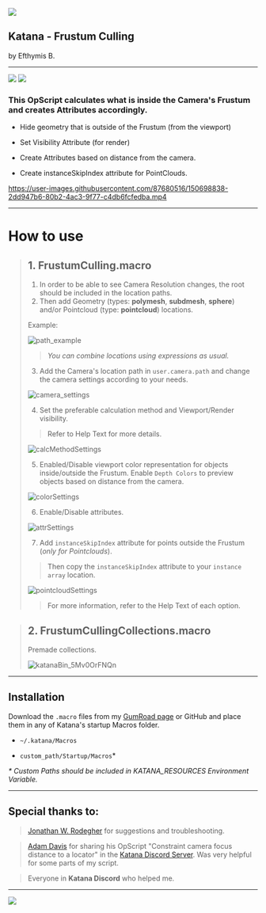 ![](https://img.shields.io/github/last-commit/EfthymisB/Katana-Frustum_Culling)

## Katana - Frustum Culling
by Efthymis B.

---
![](https://img.shields.io/badge/Lua-000090?logo=lua&logoColor=white)
![](https://img.shields.io/badge/Katana-4.0v5+-FCB123?logo=katana&logoColor=white)

### This OpScript calculates what is inside the Camera's Frustum and creates Attributes accordingly.

- Hide geometry that is outside of the Frustum (from the viewport)

- Set Visibility Attribute (for render)

- Create Attributes based on distance from the camera.

- Create instanceSkipIndex attribute for PointClouds.

https://user-images.githubusercontent.com/87680516/150698838-2dd947b6-80b2-4ac3-9f77-c4db6fcfedba.mp4

---

 # How to use
>
>## 1. FrustumCulling.macro
>1. In order to be able to see Camera Resolution changes, the root should be included in the location paths.
>2. Then add Geometry (types: **polymesh**, **subdmesh**, **sphere**) and/or Pointcloud (type: **pointcloud**) locations.
>
>
>Example:
>
>![path_example](https://user-images.githubusercontent.com/87680516/150696163-3f347bc9-59bf-4409-ad38-6f06bb8a5119.png)
>
>
>> *You can combine locations using expressions as usual.*
>
>3. Add the Camera's location path in `user.camera.path` and change the camera settings according to your needs.
>
>![camera_settings](https://user-images.githubusercontent.com/87680516/150817242-4858f788-2166-4b5f-9080-b6eae2ffbbfc.png)
>
>4. Set the preferable calculation method and Viewport/Render visibility.
>
>> Refer to Help Text for more details. 
>
>![calcMethodSettings](https://user-images.githubusercontent.com/87680516/150820042-121cce54-8564-4485-a9b9-201dbe259ef5.png)
>
>5. Enabled/Disable viewport color representation for objects inside/outside the Frustum. Enable `Depth Colors` to preview objects based on distance from the camera.
>
>![colorSettings](https://user-images.githubusercontent.com/87680516/150820063-69dd12e0-a60b-45e6-8dc7-b713fb2f0e37.png)
> 
>6. Enable/Disable attributes.
>
>![attrSettings](https://user-images.githubusercontent.com/87680516/150820050-03a989e2-16e5-4b0e-85de-ccd44d3045a1.png)
> 
>7. Add `instanceSkipIndex` attribute for points outside the Frustum (*only for Pointclouds*).
>
>> Then copy the `instanceSkipIndex` attribute to your `instance array` location. 
>
>![pointcloudSettings](https://user-images.githubusercontent.com/87680516/150820069-892acf40-fd6d-467f-8d07-d5df58c78797.png)
>> For more information, refer to the Help Text of each option.

> ## 2. FrustumCullingCollections.macro
>
> Premade collections.
> 
>![katanaBin_5Mv0OrFNQn](https://user-images.githubusercontent.com/87680516/150833898-a05e3d3d-b4f5-4520-a64e-f447ed81464e.png)

---

## Installation

Download the `.macro` files from my [GumRoad page](https://efthymisb.gumroad.com/l/tsrvn) or GitHub and place them in any of Katana's startup Macros folder.

- `~/.katana/Macros`

- `custom_path/Startup/Macros`*

_* Custom Paths should be included in KATANA_RESOURCES Environment Variable._

---

## **Special thanks to**:

 > [Jonathan W. Rodegher](https://www.linkedin.com/in/jonathanrodegher/) for suggestions and troubleshooting.

 > [Adam Davis](https://www.linkedin.com/in/adamtdavis/) for sharing his OpScript "Constraint camera focus distance to a locator" in the [Katana Discord Server](https://discord.gg/Rgn9ucN). Was very helpful for some parts of my script.

 > Everyone in **Katana Discord** who helped me.
---

[![](https://img.shields.io/badge/contact-efthymisb.vfx@gmail.com-critical?logo=gmail&logoColor=red)](mailto:efthymisb.vfx@gmail.com)

